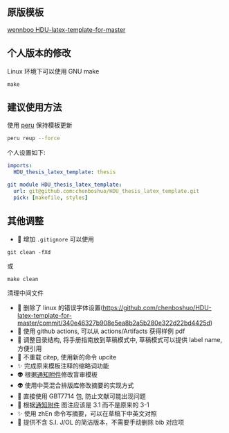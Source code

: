 ## 原版模板
[wennboo
HDU-latex-template-for-master](https://github.com/wennboo/HDU-latex-template-for-master)

## 个人版本的修改

Linux 环境下可以使用 GNU make
```
make
```

## 建议使用方法

使用 [peru](https://github.com/buildinspace/peru) 保持模板更新
```bash
peru reup --force
```

个人设置如下:
```yaml
imports:
  HDU_thesis_latex_template: thesis

git module HDU_thesis_latex_template:
  url: git@github.com:chenboshuo/HDU_thesis_latex_template.git
  pick: [makefile, styles]
```

## 其他调整
- :see_no_evil: 增加 `.gitignore` 可以使用
```
git clean -fXd
```
或
```
make clean
```
清理中间文件

- :wrench: 删除了 linux 的错误字体设置(https://github.com/chenboshuo/HDU-latex-template-for-master/commit/340e46327b908e5ea8b2a5b280e322d22bd4425d)
- :green_heart: 使用 github actions, 可以从 actions/Artifacts 获得样例 pdf
- :art: 调整目录结构, 将手册指南放到草稿模式中, 草稿模式可以提供 label name, 方便引用
- :art: 不重载 citep, 使用新的命令 upcite
- :sparkles: 完成原来模板注释的缩略词功能
- :alien: 根据[通知附件](https://computer.hdu.edu.cn/2025/0110/c6769a274385/page.htm)修改盲审模板
- :alien: 使用中英混合排版库修改摘要的实现方式
- :bug: 直接使用 GBT7714 包, 防止文献可能出现问题
- :bug: 根据[通知附件](https://computer.hdu.edu.cn/2025/0110/c6769a274385/page.htm) 图注应该是 3.1 而不是原来的 3-1
- :sparkles: 使用 zhEn 命令写摘要，可以在草稿下中英文对照
- :art: 提供不含 S.I. J/OL 的简洁版本，不需要手动删除 bib 对应项 
